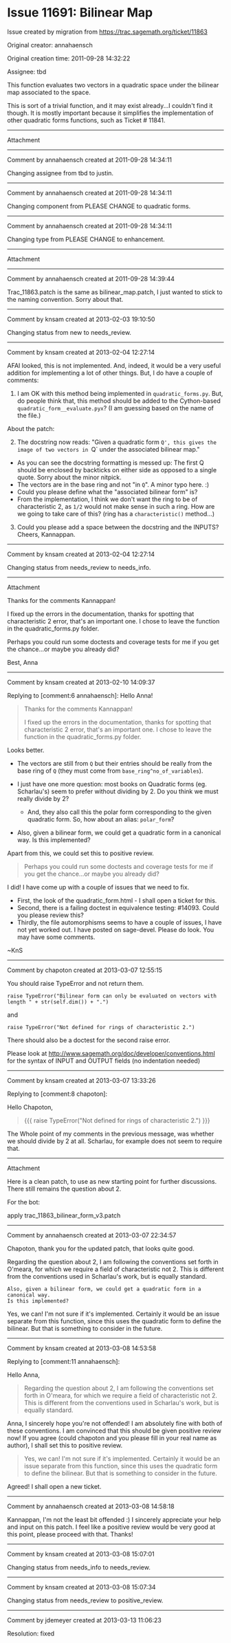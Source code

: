 # Issue 11691: Bilinear Map

Issue created by migration from https://trac.sagemath.org/ticket/11863

Original creator: annahaensch

Original creation time: 2011-09-28 14:32:22

Assignee: tbd

This function evaluates two vectors in a quadratic space under the bilinear map associated to the space. 

This is sort of a trivial function, and it may exist already...I couldn't find it though.  It is mostly important because it simplifies the implementation of other quadratic forms functions, such as Ticket # 11841.


---

Attachment


---

Comment by annahaensch created at 2011-09-28 14:34:11

Changing assignee from tbd to justin.


---

Comment by annahaensch created at 2011-09-28 14:34:11

Changing component from PLEASE CHANGE to quadratic forms.


---

Comment by annahaensch created at 2011-09-28 14:34:11

Changing type from PLEASE CHANGE to enhancement.


---

Attachment


---

Comment by annahaensch created at 2011-09-28 14:39:44

Trac_11863.patch is the same as bilinear_map.patch, I just wanted to stick to the naming convention.  Sorry about that.


---

Comment by knsam created at 2013-02-03 19:10:50

Changing status from new to needs_review.


---

Comment by knsam created at 2013-02-04 12:27:14

AFAI looked, this is not implemented. And, indeed, it would be a very useful addition for implementing a lot of other things. But, I do have a couple of comments: 

1. I am OK with this method being implemented in `quadratic_forms.py`. But, do people think that, this method should be added to the Cython-based `quadratic_form__evaluate.pyx`? (I am guessing based on the name of the file.) 

About the patch: 

2. The docstring now reads: "Given a quadratic form `Q', this gives the image of two vectors in `Q` under the associated bilinear map." 

  - As you can see the docstring formatting is messed up: The first Q should be enclosed by backticks on either side as opposed to a single quote. Sorry about the minor nitpick. 
  - The vectors are in the base ring and not "in `Q`". A minor typo here. :)  
  - Could you please define what the "associated bilinear form" is? 
  - From the implementation, I think we don't want the ring to be of characteristic 2, as `1/2` would not make sense in such a ring. How are we going to take care of this? (ring has a `characteristic()` method...)

3. Could you please add a space between the docstring and the INPUTS? 
Cheers, Kannappan.


---

Comment by knsam created at 2013-02-04 12:27:14

Changing status from needs_review to needs_info.


---

Attachment

Thanks for the comments Kannappan!

I fixed up the errors in the documentation, thanks for spotting that characteristic 2 error, that's an important one.  I chose to leave the function in the quadratic_forms.py folder. 

Perhaps you could run some doctests and coverage tests for me if you get the chance...or maybe you already did? 

Best, Anna


---

Comment by knsam created at 2013-02-10 14:09:37

Replying to [comment:6 annahaensch]: Hello Anna! 

> Thanks for the comments Kannappan!
> 
> I fixed up the errors in the documentation, thanks for spotting that characteristic 2 error, that's an important one.  I chose to leave the function in the quadratic_forms.py folder. 

Looks better. 
- The vectors are still from `Q` but their entries should be really from the base ring of `Q` (they must come from `base_ring^no_of_variables`). 
- I just have one more question: most books on Quadratic forms (eg. Scharlau's) seem to prefer without dividing by 2. Do you think we must really divide by 2? 
   - And, they also call this the polar form corresponding to the given quadratic form. So, how about an alias: `polar_form`? 

- Also, given a bilinear form, we could get a quadratic form in a canonical way. Is this implemented? 

Apart from this, we could set this to positive review.
 
> Perhaps you could run some doctests and coverage tests for me if you get the chance...or maybe you already did? 

I did! I have come up with a couple of issues that we need to fix. 

- First, the look of the quadratic_form.html - I shall open a ticket for this.
- Second, there is a failing doctest in equivalence testing: #14093. 
Could you please review this? 
- Thirdly, the file automorphisms seems to have a couple of issues, I have not yet worked out. I have posted on sage-devel. Please do look. You may have some comments. 

 ~KnS


---

Comment by chapoton created at 2013-03-07 12:55:15

You should raise TypeError and not return them.

```
raise TypeError("Bilinear form can only be evaluated on vectors with length " + str(self.dim()) + ".")
```

and

```
raise TypeError("Not defined for rings of characteristic 2.")
```


There should also be a doctest for the second raise error.

Please look at http://www.sagemath.org/doc/developer/conventions.html for the syntax of INPUT and OUTPUT fields (no indentation needed)


---

Comment by knsam created at 2013-03-07 13:33:26

Replying to [comment:8 chapoton]:

Hello Chapoton, 

> {{{
> raise TypeError("Not defined for rings of characteristic 2.")
> }}}
>

The Whole point of my comments in the previous message, was whether we should divide by 2 at all. Scharlau, for example does not seem to require that.


---

Attachment

Here is a clean patch, to use as new starting point for further discussions. There still remains the question about 2.

For the bot:

apply trac_11863_bilinear_form_v3.patch


---

Comment by annahaensch created at 2013-03-07 22:34:57

Chapoton, thank you for the updated patch, that looks quite good.  

Regarding the question about 2, I am following the conventions set forth in O'meara, for which we require a field of characteristic not 2.  This is different from the conventions used in Scharlau's work, but is equally standard.  



```
Also, given a bilinear form, we could get a quadratic form in a canonical way. 
Is this implemented?
```


Yes, we can!  I'm not sure if it's implemented.  Certainly it would be an issue separate from this function, since this uses the quadratic form to define the bilinear.  But that is something to consider in the future.


---

Comment by knsam created at 2013-03-08 14:53:58

Replying to [comment:11 annahaensch]:

Hello Anna, 

> Regarding the question about 2, I am following the conventions set forth in O'meara, for which we require a field of characteristic not 2.  This is different from the conventions used in Scharlau's work, but is equally standard.  

Anna, I sincerely hope you're not offended! I am absolutely fine with both of these conventions. I am convinced that this should be given positive review now! If you agree (could chapoton and you please fill in your real name as author), I shall set this to positive review. 

> Yes, we can!  I'm not sure if it's implemented.  Certainly it would be an issue separate from this function, since this uses the quadratic form to define the bilinear.  But that is something to consider in the future.  

Agreed! I shall open a new ticket.


---

Comment by annahaensch created at 2013-03-08 14:58:18

Kannappan, I'm not the least bit offended :) I sincerely appreciate your help and input on this patch.  I feel like a positive review would be very good at this point, please proceed with that.  Thanks!


---

Comment by knsam created at 2013-03-08 15:07:01

Changing status from needs_info to needs_review.


---

Comment by knsam created at 2013-03-08 15:07:34

Changing status from needs_review to positive_review.


---

Comment by jdemeyer created at 2013-03-13 11:06:23

Resolution: fixed
